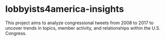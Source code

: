 # lobbyists4america-insights
This project aims to analyze congressional tweets from 2008 to 2017 to uncover trends in topics, member activity, and relationships within the U.S. Congress.
